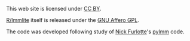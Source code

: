 This web site is licensed under
[CC BY](https://creativecommons.org/licenses/by/3.0/).

[R/lmmlite](https://github.com/kbroman/lmmlite) itself is released under the
[GNU Affero GPL](https://www.gnu.org/licenses/why-affero-gpl.html).

The code was developed following study of [Nick Furlotte](http://whatmind.com)'s
[pylmm](https://github.com/nickFurlotte/pylmm) code.
